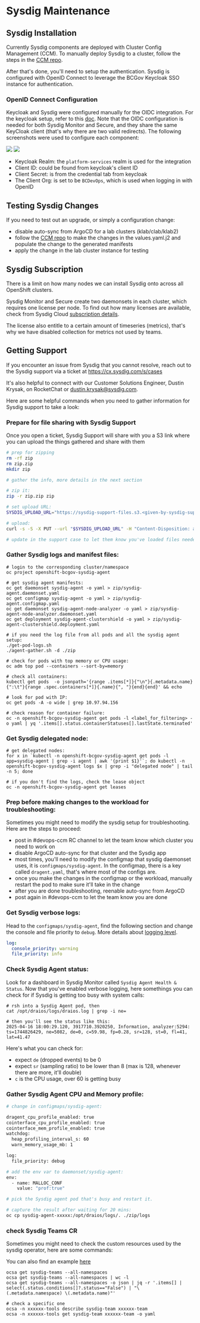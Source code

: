 # Sysdig Maintenance

## Sysdig Installation
Currently Sysdig components are deployed with Cluster Config Management (CCM). To manually deploy Sysdig to a cluster, follow the steps in the [CCM repo](https://github.com/bcgov-c/platform-gitops-gen/blob/master/roles/sysdig_agent/readme.md).

After that's done, you'll need to setup the authentication. Sysdig is configured with OpenID Connect to leverage the BCGov Keycloak SSO instance for authentication.

### OpenID Connect Configuration
Keycloak and Sysdig were configured manually for the OIDC integration. For the keycloak setup, refer to this [doc](https://github.com/bcgov-c/platform-services-sso-integration). Note that the OIDC configuration is needed for both Sysdig Monitor and Secure, and they share the same KeyCloak client (that's why there are two valid redirects). The following screenshots were used to configure each component:

![](assets/sysdig_oidc_kcsso_01.png)
![](assets/sysdig_oidc_sysdig_01.png)

- Keycloak Realm: the `platform-services` realm is used for the integration
- Client ID: could be found from keycloak's client ID
- Client Secret: is from the credential tab from keycloak
- The Client Org: is set to be `BCDevOps`, which is used when logging in with OpenID

## Testing Sysdig Changes
If you need to test out an upgrade, or simply a configuration change:
- disable auto-sync from ArgoCD for a lab clusters (klab/clab/klab2)
- follow the [CCM repo](https://github.com/bcgov-c/platform-gitops-gen/blob/master/roles/sysdig_agent/readme.md) to make the changes in the values.yaml.j2 and populate the change to the generated manifests
- apply the change in the lab cluster instance for testing

## Sysdig Subscription
There is a limit on how many nodes we can install Sysdig onto across all OpenShift clusters.

Sysdig Monitor and Secure create two daemonsets in each cluster, which requires one license per node. To find out how many licenses are available, check from Sysdig Cloud [subscription details](https://app.sysdigcloud.com/#/settings/subscription).

The license also entitle to a certain amount of timeseries (metrics), that's why we have disabled collection for metrics not used by teams.


## Getting Support
If you encounter an issue from Sysdig that you cannot resolve, reach out to the Sysdig support via a ticket at https://cx.sysdig.com/s/cases

It's also helpful to connect with our Customer Solutions Engineer, Dustin Krysak, on RocketChat or dustin.krysak@sysdig.com.

Here are some helpful commands when you need to gather information for Sysdig support to take a look:

### Prepare for file sharing with Sysdig Support

Once you open a ticket, Sysdig Support will share with you a S3 link where you can upload the things gathered and share with them

```bash
# prep for zipping
rm -rf zip
rm zip.zip
mkdir zip

# gather the info, more details in the next section

# zip it:
zip -r zip.zip zip

# set upload URL: 
SYSDIG_UPLOAD_URL="https://sysdig-support-files.s3.<given-by-sysdig-support>"

# upload:
curl -s -S -X PUT --url "$SYSDIG_UPLOAD_URL" -H "Content-Disposition: attachment; filename=zip.zip" -T zip.zip

# update in the support case to let them know you've loaded files needed!
```


### Gather Sysdig logs and manifest files:
```shell
# login to the corresponding cluster/namespace
oc project openshift-bcgov-sysdig-agent

# get sysdig agent manifests:
oc get daemonset sysdig-agent -o yaml > zip/sysdig-agent.daemonset.yaml
oc get configmap sysdig-agent -o yaml > zip/sysdig-agent.configmap.yaml
oc get daemonset sysdig-agent-node-analyzer -o yaml > zip/sysdig-agent-node-analyzer.daemonset.yaml
oc get deployment sysdig-agent-clustershield -o yaml > zip/sysdig-agent-clustershield.deployment.yaml

# if you need the log file from all pods and all the sysdig agent setup:
./get-pod-logs.sh
./agent-gather.sh -d ./zip

# check for pods with top memory or CPU usage:
oc adm top pod --containers --sort-by=memory

# check all containers:
kubectl get pods  -o jsonpath='{range .items[*]}{"\n"}{.metadata.name}{":\t"}{range .spec.containers[*]}{.name}{", "}{end}{end}' && echo 

# look for pod with IP:
oc get pods -A -o wide | grep 10.97.94.156

# check reason for container failure:
oc -n openshift-bcgov-sysdig-agent get pods -l <label_for_filtering> -o yaml | yq '.items[].status.containerStatuses[].lastState.terminated'
```

### Get Sysdig delegated node:
```shell
# get delegated nodes:
for x in `kubectl -n openshift-bcgov-sysdig-agent get pods -l app=sysdig-agent | grep -i agent | awk '{print $1}'`; do kubectl -n openshift-bcgov-sysdig-agent logs $x | grep -i "delegated node" | tail -n 5; done

# if you don't find the logs, check the lease object
oc -n openshift-bcgov-sysdig-agent get leases
```

### Prep before making changes to the workload for troubleshooting:

Sometimes you might need to modify the sysdig setup for troubleshooting. Here are the steps to proceed:
- post in #devops-ccm RC channel to let the team know which cluster you need to work on
- disable ArgoCD auto-sync for that cluster and the Sysdig app
- most times, you'll need to modify the configmap that sysdig daemonset uses, it is `configmaps/sysdig-agent`. In the configmap, there is a key called `dragent.yaml`, that's where most of the configs are.
- once you make the changes in the configmap or the workload, manually restart the pod to make sure it'll take in the change
- after you are done troubleshooting, reenable auto-sync from ArgoCD
- post again in #devops-ccm to let the team know you are done

### Get Sysdig verbose logs:

Head to the `configmaps/sysdig-agent`, find the following section and change the console and file priority to `debug`. More details about [logging level](https://docs.sysdig.com/en/sysdig-secure/change-agent-log-level-globally/).

```yaml
log:
  console_priority: warning
  file_priority: info
```

### Check Sysdig Agent status:

Look for a dashboard in Sysdig Monitor called `Sysdig Agent Health & Status`. Now that you've enabled verbose logging, here somethings you can check for if Sysdig is getting too busy with system calls:

```shell
# rsh into a Sysdig Agent pod, then
cat /opt/draios/logs/draios.log | grep -i ne=

# then you'll see the status like this:
2025-04-16 18:00:29.120, 3917710.3920250, Information, analyzer:5294: ts=1744826429, ne=5082, de=0, c=59.98, fp=0.28, sr=128, st=0, fl=41, lat=41.47

```
Here's what you can check for:
- expect `de` (dropped events) to be 0
- expect `sr` (sampling ratio) to be lower than 8 (max is 128, whenever there are more, it'll double)
- `c` is the CPU usage, over 60 is getting busy

### Gather Sysdig Agent CPU and Memory profile:

```sh
# change in configmaps/sysdig-agent:

dragent_cpu_profile_enabled: true
cointerface_cpu_profile_enabled: true
cointerface_mem_profile_enabled: true
watchdog:
  heap_profiling_interval_s: 60
  warn_memory_usage_mb: 1

log:
  file_priority: debug

# add the env var to daemonset/sysdig-agent:
env:
  - name: MALLOC_CONF
    value: "prof:true"

# pick the Sysdig agent pod that's busy and restart it.

# capture the result after waiting for 20 mins:
oc cp sysdig-agent-xxxxx:/opt/draios/logs/. ./zip/logs
```

### check Sysdig Teams CR

Sometimes you might need to check the custom resources used by the sysdig operator, here are some commands:

You can also find an example [here](./sysdigteam-sample.yml)

```shell
ocsa get sysdig-teams --all-namespaces
ocsa get sysdig-teams --all-namespaces | wc -l
ocsa get sysdig-teams --all-namespaces -o json | jq -r '.items[] | select(.status.conditions[]?.status=="False") | "\(.metadata.namespace) \(.metadata.name)"'

# check a specific one
ocsa -n xxxxxx-tools describe sysdig-team xxxxxx-team
ocsa -n xxxxxx-tools get sysdig-team xxxxxx-team -o yaml
```
